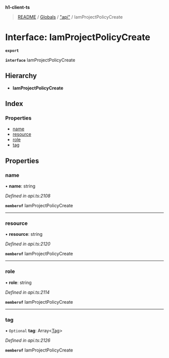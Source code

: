 **h1-client-ts**

> [README](../README.md) / [Globals](../globals.md) / ["api"](../modules/_api_.md) / IamProjectPolicyCreate

# Interface: IamProjectPolicyCreate

**`export`** 

**`interface`** IamProjectPolicyCreate

## Hierarchy

* **IamProjectPolicyCreate**

## Index

### Properties

* [name](_api_.iamprojectpolicycreate.md#name)
* [resource](_api_.iamprojectpolicycreate.md#resource)
* [role](_api_.iamprojectpolicycreate.md#role)
* [tag](_api_.iamprojectpolicycreate.md#tag)

## Properties

### name

•  **name**: string

*Defined in api.ts:2108*

**`memberof`** IamProjectPolicyCreate

___

### resource

•  **resource**: string

*Defined in api.ts:2120*

**`memberof`** IamProjectPolicyCreate

___

### role

•  **role**: string

*Defined in api.ts:2114*

**`memberof`** IamProjectPolicyCreate

___

### tag

• `Optional` **tag**: Array\<[Tag](_api_.tag.md)>

*Defined in api.ts:2126*

**`memberof`** IamProjectPolicyCreate
